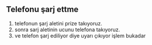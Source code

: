 ## Telefonu şarj ettme
1. telefonun şarj aletini prize takıyoruz.
2. sonra sarj aletinin ucunu telefona takıyoruz.
3. ve telefon şarj ediliyor diye uyarı çıkıyor işlem bukadar